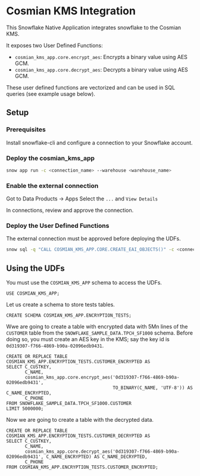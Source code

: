 # Cosmian KMS Integration

This Snowflake Native Application integrates snowflake to the Cosmian KMS.

It exposes two User Defined Functions:

- `cosmian_kms_app.core.encrypt_aes`: Encrypts a binary value using AES GCM.
- `cosmian_kms_app.core.decrypt_aes`: Decrypts a binary value using AES GCM.

These user defined functions are vectorized and can be used in SQL queries (see example usage below).

## Setup

### Prerequisites

Install snowflake-cli and configure a connection to your Snowflake account.

### Deploy the cosmian_kms_app

```bash
snow app run -c <connection_name> --warehouse <warehouse_name>
```

### Enable the external connection

Got to Data Products -> Apps
Select the `...` and `View Details`

In connections, review and approve the connection.

### Deploy the User Defined Functions

The external connection must be approved before deploying the UDFs.

```bash
snow sql -q "CALL COSMIAN_KMS_APP.CORE.CREATE_EAI_OBJECTS()" -c <connection_name>
```

## Using the UDFs

You must use the `COSMIAN_KMS_APP` schema to access the UDFs.

```snowflake
USE COSMIAN_KMS_APP;
```

Let us create a schema to store tests tables.

```snowflake
CREATE SCHEMA COSMIAN_KMS_APP.ENCRYPTION_TESTS;
```

Wwe are going to create a table with encrypted data with 5Mn lines of the `CUSTOMER` table from the
`SNOWFLAKE_SAMPLE_DATA.TPCH_SF1000` schema.
Before doing so, you must create an AES key in the KMS;
say the key id is `0d319307-f766-4869-b90a-02096edb9431`.

```snowflake
CREATE OR REPLACE TABLE COSMIAN_KMS_APP.ENCRYPTION_TESTS.CUSTOMER_ENCRYPTED AS
SELECT C_CUSTKEY,
       C_NAME,
       cosmian_kms_app.core.encrypt_aes('0d319307-f766-4869-b90a-02096edb9431',
                                        TO_BINARY(C_NAME, 'UTF-8')) AS C_NAME_ENCRYPTED,
       C_PHONE
FROM SNOWFLAKE_SAMPLE_DATA.TPCH_SF1000.CUSTOMER
LIMIT 5000000;
```

Now we are going to create a table with the decrypted data.

```snowflake
CREATE OR REPLACE TABLE COSMIAN_KMS_APP.ENCRYPTION_TESTS.CUSTOMER_DECRYPTED AS
SELECT C_CUSTKEY,
       C_NAME,
       cosmian_kms_app.core.decrypt_aes('0d319307-f766-4869-b90a-02096edb9431', C_NAME_ENCRYPTED) AS C_NAME_DECRYPTED,
       C_PHONE
FROM COSMIAN_KMS_APP.ENCRYPTION_TESTS.CUSTOMER_ENCRYPTED;
```

